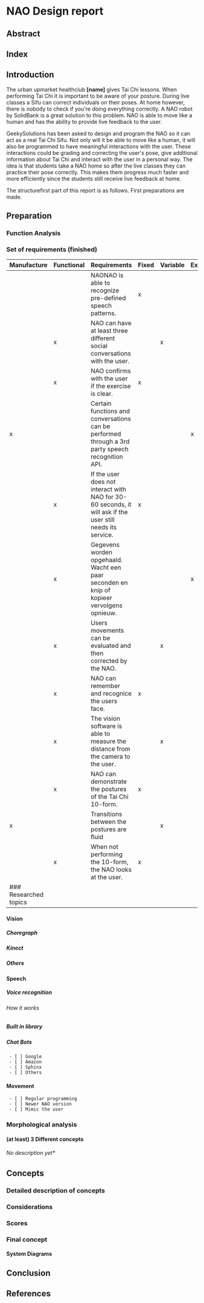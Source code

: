 # NAO Design report

## Abstract

## Index

## Introduction

The urban upmarket healthclub **[name]** gives Tai Chi lessons. When performing Tai Chi it is important to be aware of your posture. During live classes a Sifu can correct individuals on their poses. At home however, there is nobody to check if you're doing everything correctly. 
A NAO robot by SolidBank is a great solution to this problem. NAO is able to move like a human and has the ability to provide live feedback to the user. 

GeekySolutions has been asked to design and program the NAO so it can act as a real Tai Chi Sifu. Not only will it be able to move like a human, it will also be programmed to have meaningful interactions with the user. These interactions could be grading and correcting the user's pose, give additional information about Tai Chi and interact with the user in a personal way. 
The idea is that students take a NAO home so after the live classes they can practice their pose correctly. This makes them progress much faster and more efficiently since the students still receive live feedback at home.  

  
The structurefirst part of this report is as follows. First preparations are made.




## Preparation

### Function Analysis 

### Set of requirements (finished)
| Manufacture | Functional | Requirements                                                                                               | Fixed | Variable | Extra |
|-------------|------------|------------------------------------------------------------------------------------------------------------|-------|----------|-------|
|             |           | NAONAO is able to recognize pre-defined speech patterns.                                                   |   x   |          |       |
|             |      x     | NAO can have at least three different social conversations with the user.                                  |       |     x    |       |
|             |      x     | NAO confirms with the user if the exercise is clear.                                                       |   x   |          |       |
|      x      |            | Certain functions and conversations can be performed through a 3rd party speech recognition API.           |       |          |   x   |
|             |      x     | If the user does not interact with NAO for 30-60 seconds, it will ask if the user still needs its service. |   x   |          |       |
|             |      x     | Gegevens worden opgehaald. Wacht een paar seconden en knip of kopieer vervolgens opnieuw.                  |       |          |   x   |
|             |      x     | Users movements can be evaluated and then corrected by the NAO.                                            |       |     x    |       |
|             |      x     | NAO can remember and recognice the users face.                                                             |   x   |          |       |
|             |      x     | The vision software is able to measure the distance from the camera to the user.                           |       |     x    |       |
|             |      x     | NAO can demonstrate the postures of the Tai Chi 10-form.                                                   |   x   |          |       |
|      x      |            | Transitions between the postures are fluid                                                                 |       |     x    |       |
|             |      x     | When not performing the 10-form, the NAO looks at the user.                                                |   x   |          |      
 |### Researched topics 
#### Vision
##### Choregraph
##### Kinect
##### Others

#### Speech
##### Voice recognition 
###### How it works
##### Built in library
##### Chat Bots
	 - [ ] Google
	 - [ ] Amazon
	 - [ ] Sphinx
	 - [ ] Others

#### Movement
	 - [ ] Regular programming
	 - [ ] Newer NAO version
	 - [ ] Mimic the user

### Morphological analysis
#### (at least) 3 Different concepts
###### No description yet*

## Concepts
### Detailed description of concepts
### Considerations
### Scores
### Final concept
#### System Diagrams
## Conclusion
## References

<!--stackedit_data:
eyJoaXN0b3J5IjpbOTUyMTg0NTM5LDE1ODQ5MjQ3NzEsMTU1Mj
Q1NjMzMiwtMTQ3MjI0NjgzNiw4MTkxNTg3MCwtOTYyMTMwNTY2
LDE4MzM2MzAyNDNdfQ==
-->